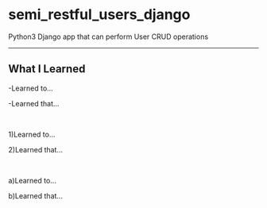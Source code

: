 # semi_restful_users_django
Python3 Django app that can perform User CRUD operations
<hr>
<h2>What I Learned</h2>
<p>-Learned to...</p>
<p>-Learned that...</p>
<br>
<p>1)Learned to...</p>
<p>2)Learned that...</p>
<br>
<p>a)Learned to...</p>
<p>b)Learned that...</p>

